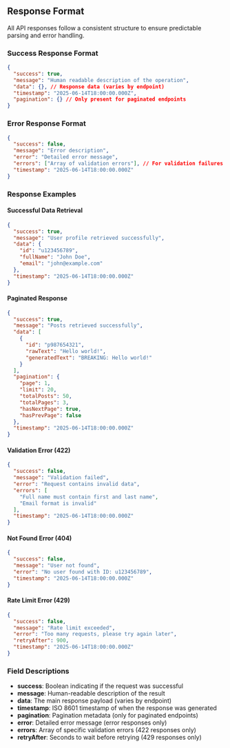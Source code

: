 ## Response Format

All API responses follow a consistent structure to ensure predictable parsing and error handling.

### Success Response Format

```json
{
  "success": true,
  "message": "Human readable description of the operation",
  "data": {}, // Response data (varies by endpoint)
  "timestamp": "2025-06-14T18:00:00.000Z",
  "pagination": {} // Only present for paginated endpoints
}
```

### Error Response Format

```json
{
  "success": false,
  "message": "Error description",
  "error": "Detailed error message",
  "errors": ["Array of validation errors"], // For validation failures (422)
  "timestamp": "2025-06-14T18:00:00.000Z"
}
```

### Response Examples

#### Successful Data Retrieval
```json
{
  "success": true,
  "message": "User profile retrieved successfully",
  "data": {
    "id": "u123456789",
    "fullName": "John Doe",
    "email": "john@example.com"
  },
  "timestamp": "2025-06-14T18:00:00.000Z"
}
```

#### Paginated Response
```json
{
  "success": true,
  "message": "Posts retrieved successfully",
  "data": [
    {
      "id": "p987654321",
      "rawText": "Hello world!",
      "generatedText": "BREAKING: Hello world!"
    }
  ],
  "pagination": {
    "page": 1,
    "limit": 20,
    "totalPosts": 50,
    "totalPages": 3,
    "hasNextPage": true,
    "hasPrevPage": false
  },
  "timestamp": "2025-06-14T18:00:00.000Z"
}
```

#### Validation Error (422)
```json
{
  "success": false,
  "message": "Validation failed",
  "error": "Request contains invalid data",
  "errors": [
    "Full name must contain first and last name",
    "Email format is invalid"
  ],
  "timestamp": "2025-06-14T18:00:00.000Z"
}
```

#### Not Found Error (404)
```json
{
  "success": false,
  "message": "User not found",
  "error": "No user found with ID: u123456789",
  "timestamp": "2025-06-14T18:00:00.000Z"
}
```

#### Rate Limit Error (429)
```json
{
  "success": false,
  "message": "Rate limit exceeded",
  "error": "Too many requests, please try again later",
  "retryAfter": 900,
  "timestamp": "2025-06-14T18:00:00.000Z"
}
```

### Field Descriptions

- **success**: Boolean indicating if the request was successful
- **message**: Human-readable description of the result
- **data**: The main response payload (varies by endpoint)
- **timestamp**: ISO 8601 timestamp of when the response was generated
- **pagination**: Pagination metadata (only for paginated endpoints)
- **error**: Detailed error message (error responses only)
- **errors**: Array of specific validation errors (422 responses only)
- **retryAfter**: Seconds to wait before retrying (429 responses only)
